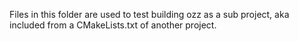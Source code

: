 Files in this folder are used to test building ozz as a sub project, aka included from a CMakeLists.txt of another project.
